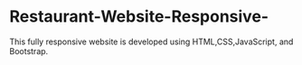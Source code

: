 # Restaurant-Website-Responsive-

This fully responsive website is developed using HTML,CSS,JavaScript, and Bootstrap.
